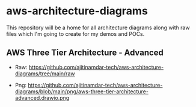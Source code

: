 # aws-architecture-diagrams

This repository will be a home for all architecture diagrams along with raw files which I'm going to create for my demos and POCs.

## AWS Three Tier Architecture - Advanced

- Raw: https://github.com/ajitinamdar-tech/aws-architecture-diagrams/tree/main/raw

- Png: https://github.com/ajitinamdar-tech/aws-architecture-diagrams/blob/main/png/aws-three-tier-architecture-advanced.drawio.png
